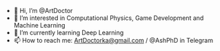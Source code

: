 - 👋 Hi, I’m @ArtDoctor
- 👀 I’m interested in Computational Physics, Game Development and Machine Learning
- 🌱 I’m currently learning Deep Learning
- 📫 How to reach me: ArtDoctorka@gmail.com / @AshPhD in Telegram
